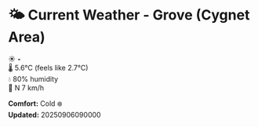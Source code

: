 # 🌤️ Current Weather - Grove (Cygnet Area)

☀️ **-**  
🌡️ 5.6°C (feels like 2.7°C)  
💧 80% humidity  
💨 N 7 km/h  

**Comfort:** Cold ❄️  
**Updated:** 20250906090000
